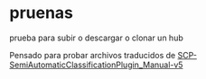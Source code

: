 # pruenas
prueba para subir o descargar o clonar un hub

Pensado para probar archivos traducidos de
[SCP-SemiAutomaticClassificationPlugin_Manual-v5](https://github.com/seiatomatic)
